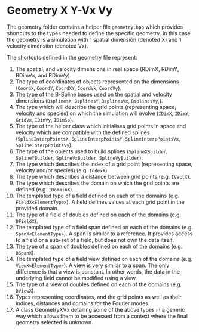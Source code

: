 # Geometry X Y-Vx Vy

The geometry folder contains a helper file `geometry.hpp` which provides shortcuts to the types needed to define the specific geometry. In this case the geometry is a simulation with 1 spatial dimension (denoted X) and 1 velocity dimension (denoted Vx).

The shortcuts defined in the geometry file represent:
1.  The spatial, and velocity dimensions in real space (RDimX, RDimY, RDimVx, and RDimVy).
2.  The type of coordinates of objects represented on the dimensions (`CoordX`, `CoordY`, `CoordXY`, `CoordVx`, `CoordVy`).
3.  The type of the B-Spline bases used on the spatial and velocity dimensions (`BsplinesX`, `BsplinesY`, `BsplinesVx`, `BsplinesVy`,).
4.  The type which will describe the grid points (representing space, velocity and species) on which the simulation will evolve (`IDimX`, `IDimY`, `GridVx`, `IDimVy`, `IDimSp`).
5.  The type of the helper class which initialises grid points in space and velocity which are compatible with the defined splines (`SplineInterpPointsX`, `SplineInterpPointsY`, `SplineInterpPointsVx`, `SplineInterpPointsVy`).
6.  The type of the objects used to build splines (`SplineXBuilder`, `SplineYBuilder`, `SplineVxBuilder`, `SplineVyBuilder`).
7.  The type which describes the index of a grid point (representing space, velocity and/or species) (e.g. `IndexX`).
8.  The type which describes a distance between grid points (e.g. `IVectX`).
9.  The type which describes the domain on which the grid points are defined (e.g. `IDomainX`).
10. The templated type of a field defined on each of the domains (e.g. `FieldX<ElementType>`). A field defines values at each grid point in the provided domain.
11. The type of a field of doubles defined on each of the domains (e.g. `DFieldX`).
12. The templated type of a field span defined on each of the domains (e.g. `SpanX<ElementType>`). A span is similar to a reference. It provides access to a field or a sub-set of a field, but does not own the data itself.
13. The type of a span of doubles defined on each of the domains (e.g. `DSpanX`).
12. The templated type of a field view defined on each of the domains (e.g. `ViewX<ElementType>`). A view is very similar to a span. The only difference is that a view is constant. In other words, the data in the underlying field cannot be modified using a view.
13. The type of a view of doubles defined on each of the domains (e.g. `DViewX`).
15. Types representing coordinates, and the grid points as well as their indices, distances and domains for the Fourier modes.
16. A class GeometryXVx detailing some of the above types in a generic way which allows them to be accessed from a context where the final geometry selected is unknown.
